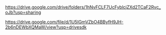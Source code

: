 https://drive.google.com/drive/folders/1hNvFCLF7UcFyblcjZXd2TCaF2Rvc_oJb?usp=sharing


https://drive.google.com/file/d/1U5IGmVZbO4BByfH9JH-2b6nDEWbXQMaW/view?usp=drivesdk
